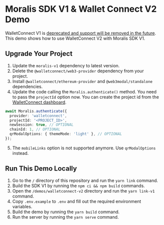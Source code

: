 # Moralis SDK V1 & Wallet Connect V2 Demo

WalletConnect V1 is [deprecated and support will be removed in the future](https://medium.com/walletconnect/walletconnect-v1-0-sunset-notice-and-migration-schedule-8af9d3720d2e). This demo shows how to use WalletConnect V2 with Moralis SDK V1.

## Upgrade Your Project

1. Update the `moralis-v1` dependency to latest version.
2. Delete the `@walletconnect/web3-provider` dependency from your project.
3. Install `@walletconnect/ethereum-provider` and `@web3modal/standalone` dependencies.
4. Update the code calling the `Moralis.authenticate()` method. You need to pass the `projectId` option now. You can create the project id from the [WalletConnect dashboard](https://cloud.walletconnect.com/sign-in).

```ts
await Moralis.authenticate({
  provider: 'walletconnect',
  projectId: '<PROJECT_ID>',
  newSession: true, // OPTIONAL
  chainId: 1, // OPTIONAL
  qrModalOptions: { themeMode: 'light' }, // OPTIONAL
});
```

5. The `mobileLinks` option is not supported anymore. Use `qrModalOptions` instead.

## Run This Demo Locally

1. Go to the `/` directory of this repository and run the `yarn link` command.
2. Build the SDK V1 by running the `npm ci && npm build` commands.
3. Open the `/demos/walletconnect-v2` directory and run the `yarn link-v1` command.
4. Copy `.env.example` to `.env` and fill out the required environment variables.
5. Build the demo by running the `yarn build` command.
6. Run the server by running the `yarn serve` command.
